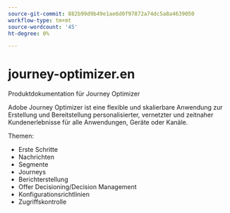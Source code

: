 ```yaml
---
source-git-commit: 882b99d9b49e1ae6d0f97872a74dc5a8a4639050
workflow-type: tm+mt
source-wordcount: '45'
ht-degree: 0%

---
```

# journey-optimizer.en

Produktdokumentation für Journey Optimizer

Adobe Journey Optimizer ist eine flexible und skalierbare Anwendung zur Erstellung und Bereitstellung personalisierter, vernetzter und zeitnaher Kundenerlebnisse für alle Anwendungen, Geräte oder Kanäle.

Themen:

* Erste Schritte
* Nachrichten
* Segmente
* Journeys
* Berichterstellung
* Offer Decisioning/Decision Management
* Konfigurationsrichtlinien
* Zugriffskontrolle

